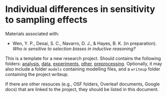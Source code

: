 
<!-- README.md is generated from README.Rmd. Please edit that file -->

# Individual differences in sensitivity to sampling effects

<!-- badges: start -->

<!-- badges: end -->

Materials associated with:

  - Wen, Y. P., Desai, S. C., Navarro, D. J., & Hayes, B. K. (in
    preparation). *Who is sensitive to selection biases in inductive
    reasoning?*

This is a template for a new research project. Should contains the
following folders: [analysis](./analysis), [data](./data),
[experiments](./experiments), [other](./other),
[preprocessing](./preprocessing). Optionally, it may also include a
folder `models` containing modelling files, and a `writeup` folder
containing the project writeup.

If there are other resouces (e.g., OSF folders, Overleaf documents,
Google docs) that are linked to the project, they should be listed in
this document.
